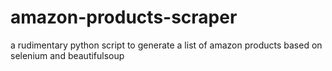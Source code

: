 # amazon-products-scraper
a rudimentary python script to generate a list of amazon products based on selenium and beautifulsoup
